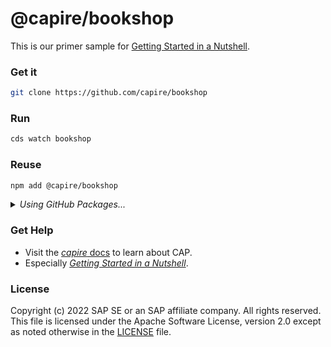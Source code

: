 # @capire/bookshop

This is our primer sample for [Getting Started in a Nutshell](https://cap.cloud.sap/docs/get-started/in-a-nutshell).


### Get it

```sh
git clone https://github.com/capire/bookshop
```


### Run

```sh
cds watch bookshop
```


### Reuse

```sh
npm add @capire/bookshop
```


<details>
  <summary><i> Using GitHub Packages... </i></summary>
  
  We use the npm registry provided by [GitHub Packages](https://docs.github.com/packages/), which requires to log in once like that:
  ```sh
  npm login --scope=@capire --registry=https://npm.pkg.github.com
  ```
</details>


### Get Help

- Visit the [*capire* docs](https://cap.cloud.sap) to learn about CAP.
- Especially [*Getting Started in a Nutshell*](https://cap.cloud.sap/docs/get-started/in-a-nutshell).


### License

Copyright (c) 2022 SAP SE or an SAP affiliate company. All rights reserved. This file is licensed under the Apache Software License, version 2.0 except as noted otherwise in the [LICENSE](LICENSE) file.
